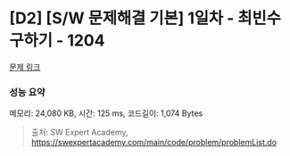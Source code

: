 # [D2] [S/W 문제해결 기본] 1일차 - 최빈수 구하기 - 1204 

[문제 링크](https://swexpertacademy.com/main/code/problem/problemDetail.do?contestProbId=AV13zo1KAAACFAYh) 

### 성능 요약

메모리: 24,080 KB, 시간: 125 ms, 코드길이: 1,074 Bytes



> 출처: SW Expert Academy, https://swexpertacademy.com/main/code/problem/problemList.do